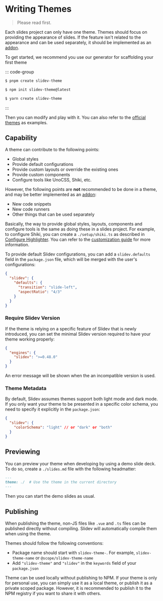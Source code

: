 # Writing Themes

> Please read <LinkInline link="guide/theme-addon" /> first.

Each slides project can only have one theme. Themes should focus on providing the appearance of slides. If the feature isn't related to the appearance and can be used separately, it should be implemented as an [addon](./write-addon).

To get started, we recommend you use our generator for scaffolding your first theme

::: code-group

```bash [pnpm]
$ pnpm create slidev-theme
```

```bash [npm]
$ npm init slidev-theme@latest
```

```bash [yarn]
$ yarn create slidev-theme
```

:::

Then you can modify and play with it. You can also refer to the [official themes](../resources/theme-gallery#official-themes) as examples.

## Capability

A theme can contribute to the following points:

- Global styles
- Provide default configurations
- Provide custom layouts or override the existing ones
- Provide custom components
- Configure tools like UnoCSS, Shiki, etc.

However, the following points are **not** recommended to be done in a theme, and may be better implemented as an [addon](./write-addon):

- New code snippets
- New code runners
- Other things that can be used separately

Basically, the way to provide global styles, layouts, components and configure tools is the same as doing these in a slides project. For example, to configure Shiki, you can create a `./setup/shiki.ts` as described in [Configure Highlighter](../custom/config-highlighter). You can refer to the [customization guide](/custom/) for more information.

To provide default Slidev configurations, you can add a `slidev.defaults` field in the `package.json` file, which will be merged with the user's configurations:

```json
{
  "slidev": {
    "defaults": {
      "transition": "slide-left",
      "aspectRatio": "4/3"
    }
  }
}
```

### Require Slidev Version

If the theme is relying on a specific feature of Slidev that is newly introduced, you can set the minimal Slidev version required to have your theme working properly:

```json
{
  "engines": {
    "slidev": ">=0.48.0"
  }
}
```

An error message will be shown when the an incompatible version is used.

### Theme Metadata

By default, Slidev assumes themes support both light mode and dark mode. If you only want your theme to be presented in a specific color schema, you need to specify it explicitly in the `package.json`:

```json
{
  "slidev": {
    "colorSchema": "light" // or "dark" or "both"
  }
}
```

## Previewing

You can preview your theme when developing by using a demo slide deck. To do so, create a `./slides.md` file with the following headmatter:

```md
---
theme: ./  # Use the theme in the current directory
---
```

Then you can start the demo slides as usual.

## Publishing

When publishing the theme, non-JS files like `.vue` and `.ts` files can be published directly without compiling. Slidev will automatically compile them when using the theme.

Themes should follow the following conventions:

- Package name should start with `slidev-theme-`. For example, `slidev-theme-name` or `@scope/slidev-theme-name`
- Add `"slidev-theme"` and `"slidev"` in the `keywords` field of your `package.json`

Theme can be used locally without publishing to NPM. If your theme is only for personal use, you can simply use it as a local theme, or publish it as a private scoped package. However, it is recommended to publish it to the NPM registry if you want to share it with others.
